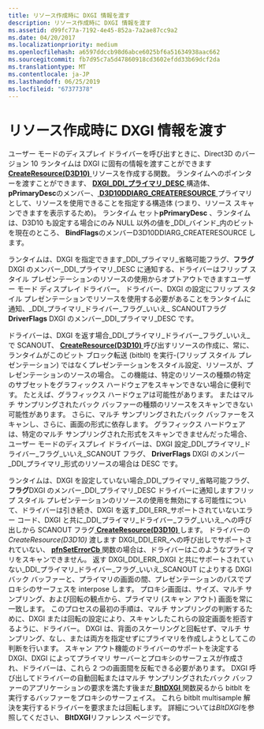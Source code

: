 ```yaml
---
title: リソース作成時に DXGI 情報を渡す
description: リソース作成時に DXGI 情報を渡す
ms.assetid: d99fc77a-7192-4e45-852a-7a2ae87cc9a2
ms.date: 04/20/2017
ms.localizationpriority: medium
ms.openlocfilehash: a6597ddccb98d6abce6025bf6a51634938aac662
ms.sourcegitcommit: fb7d95c7a5d47860918cd3602efdd33b69dcf2da
ms.translationtype: MT
ms.contentlocale: ja-JP
ms.lasthandoff: 06/25/2019
ms.locfileid: "67377378"
---
```

# <a name="passing-dxgi-information-at-resource-creation-time"></a>リソース作成時に DXGI 情報を渡す


ユーザー モードのディスプレイ ドライバーを呼び出すときに、Direct3D のバージョン 10 ランタイムは DXGI に固有の情報を渡すことができます[ **CreateResource(D3D10)** ](https://docs.microsoft.com/windows-hardware/drivers/ddi/content/d3d10umddi/nc-d3d10umddi-pfnd3d10ddi_createresource)リソースを作成する関数。 ランタイムへのポインターを渡すことができます、 [ **DXGI\_DDI\_プライマリ\_DESC** ](https://docs.microsoft.com/windows-hardware/drivers/ddi/content/dxgiddi/ns-dxgiddi-dxgi_ddi_primary_desc)構造体、 **pPrimaryDesc**のメンバー、[ **D3D10DDIARG\_CREATERESOURCE** ](https://docs.microsoft.com/windows-hardware/drivers/ddi/content/d3d10umddi/ns-d3d10umddi-d3d10ddiarg_createresource)プライマリとして、リソースを使用できることを指定する構造体 (つまり、リソース スキャンできますを表示するため)。 ランタイム セット**pPrimaryDesc** 、ランタイムは、D3D10 も設定する場合にのみ NULL 以外の値を\_DDI\_バインド\_内のビットを現在のところ、 **BindFlags**のメンバーD3D10DDIARG\_CREATERESOURCE します。

ランタイムは、DXGI を指定できます\_DDI\_プライマリ\_省略可能フラグ、**フラグ**DXGI のメンバー\_DDI\_プライマリ\_DESC に通知する、ドライバーはフリップ スタイル プレゼンテーションのリソースの使用からオプトアウトできますユーザー モード ディスプレイ ドライバー。 ドライバー、DXGI の設定にフリップ スタイル プレゼンテーションでリソースを使用する必要があることをランタイムに通知、\_DDI\_プライマリ\_ドライバー\_フラグ\_いいえ\_ SCANOUTフラグ**DriverFlags** DXGI のメンバー\_DDI\_プライマリ\_DESC です。

ドライバーは、DXGI を返す場合\_DDI\_プライマリ\_ドライバー\_フラグ\_いいえ\_で SCANOUT、 [ **CreateResource(D3D10)** ](https://docs.microsoft.com/windows-hardware/drivers/ddi/content/d3d10umddi/nc-d3d10umddi-pfnd3d10ddi_createresource)呼び出すリソースの作成に、常に、ランタイムがこのビット ブロック転送 (bitblt) を実行-(フリップ スタイル プレゼンテーション) ではなくプレゼンテーションをスタイル設定、リソースが、プレゼンテーションのソースの場合。 この機能は、特定のリソースの種類の特定のサブセットをグラフィックス ハードウェアをスキャンできない場合に便利です。 たとえば、グラフィックス ハードウェアは可能性があります。 またはマルチ サンプリングされたバック バッファーの種類のリソースをスキャンできない可能性があります。 さらに、マルチ サンプリングされたバック バッファーをスキャンし、さらに、画面の形式に依存します。 グラフィックス ハードウェアは、特定のマルチ サンプリングされた形式をスキャンできませんだった場合、ユーザー モードのディスプレイ ドライバーは、DXGI 設定\_DDI\_プライマリ\_ドライバー\_フラグ\_いいえ\_SCANOUT フラグ、 **DriverFlags** DXGI のメンバー\_DDI\_プライマリ\_形式のリソースの場合は DESC です。

ランタイムは、DXGI を設定していない場合\_DDI\_プライマリ\_省略可能フラグ、**フラグ**DXGI のメンバー\_DDI\_プライマリ\_DESC ドライバーに通知しますフリップ スタイル プレゼンテーションのリソースの使用を無効にする可能性について、ドライバーは引き続き、DXGI を返す\_DDI\_ERR\_サポートされていないエラー コード、DXGI と共に\_DDI\_プライマリ\_ドライバー\_フラグ\_いいえ\_への呼び出しから SCANOUT フラグ[ **CreateResource(D3D10)** ](https://docs.microsoft.com/windows-hardware/drivers/ddi/content/d3d10umddi/nc-d3d10umddi-pfnd3d10ddi_createresource)します。 ドライバーの*CreateResource(D3D10)* 渡します DXGI\_DDI\_ERR\_への呼び出しでサポートされていない、 [ **pfnSetErrorCb** ](https://docs.microsoft.com/windows-hardware/drivers/ddi/content/d3d10umddi/nc-d3d10umddi-pfnd3d10ddi_seterror_cb)関数の場合は、ドライバーはこのようなプライマリをスキャンできません。 返す DXGI\_DDI\_ERR\_DXGI と共にサポートされていない\_DDI\_プライマリ\_ドライバー\_フラグ\_いいえ\_SCANOUT によりする DXGIバック バッファーと、プライマリの画面の間、プレゼンテーションのパスでプロキシのサーフェスを interpose します。 プロキシ画面は、サイズ、マルチ サンプリング、および回転の観点から、プライマリ (スキャン アウト) 画面を常に一致します。 このプロセスの最初の手順は、マルチ サンプリングの判断するために、DXGI または回転の設定により、スキャンしたこれらの設定画面を拒否するように、ドライバー。 DXGI は、背面のスケーリングと回転せず、マルチ サンプリング、なし、または両方を指定せずにプライマリを作成しようとしてこの判断を行います。 スキャン アウト機能のドライバーのサポートを決定する DXGI、DXGI によってプライマリ サーバーとプロキシのサーフェスが作成され、ドライバーは、これら 2 つの画面間を反転できる必要があります。 DXGI 呼び出してドライバーの自動回転またはマルチ サンプリングされたバック バッファーのアプリケーションの要求を満たす後まだ[ **BltDXGI** ](https://docs.microsoft.com/windows-hardware/drivers/ddi/content/dxgiddi/ns-dxgiddi-dxgi_ddi_base_functions)関数戻るから bitblt を実行するバッファーをプロキシのサーフェイス。 これら bitblt multisample 解決を実行するドライバーを要求または回転します。 詳細については*BltDXGI*を参照してください、 **BltDXGI**リファレンス ページです。

 

 





